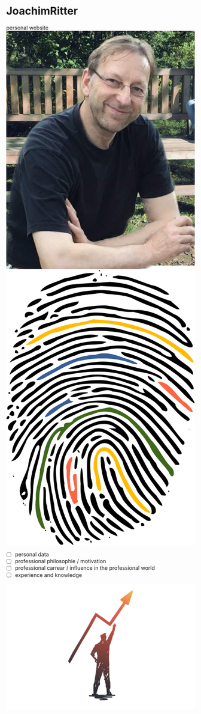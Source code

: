# JoachimRitter
personal website
![myFingerprintInProfession](./Images/Joachim%20privat.JPG)
![myFingerprintInProfession](./Images/1200px-Fingerprint_picture%204c.png)


- [ ] personal data
- [ ] professional philosophie / motivation
- [ ] professional carrear / influence in the professional world
- [ ] experience and knowledge

![myFingerprintInProfession](./Images/IMG_3292.PNG)